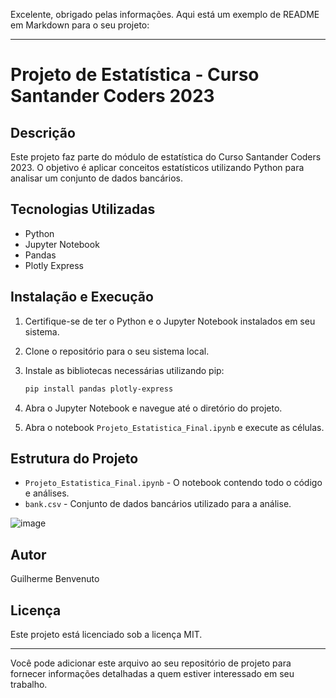 Excelente, obrigado pelas informações. Aqui está um exemplo de README em Markdown para o seu projeto:

---

# Projeto de Estatística - Curso Santander Coders 2023

## Descrição

Este projeto faz parte do módulo de estatística do Curso Santander Coders 2023. O objetivo é aplicar conceitos estatísticos utilizando Python para analisar um conjunto de dados bancários.

## Tecnologias Utilizadas

- Python
- Jupyter Notebook
- Pandas
- Plotly Express

## Instalação e Execução

1. Certifique-se de ter o Python e o Jupyter Notebook instalados em seu sistema.
2. Clone o repositório para o seu sistema local.
3. Instale as bibliotecas necessárias utilizando pip:

    ```bash
    pip install pandas plotly-express
    ```
   
4. Abra o Jupyter Notebook e navegue até o diretório do projeto.
5. Abra o notebook `Projeto_Estatistica_Final.ipynb` e execute as células.

## Estrutura do Projeto

- `Projeto_Estatistica_Final.ipynb` - O notebook contendo todo o código e análises.
- `bank.csv` - Conjunto de dados bancários utilizado para a análise.

 ![image](https://github.com/guilbd/Ada_Santander_Coders_Estatistica/assets/57806160/23ce1aa2-c80a-4678-93f7-48c1b039bc2b)


## Autor

Guilherme Benvenuto

## Licença

Este projeto está licenciado sob a licença MIT.

---

Você pode adicionar este arquivo ao seu repositório de projeto para fornecer informações detalhadas a quem estiver interessado em seu trabalho.
